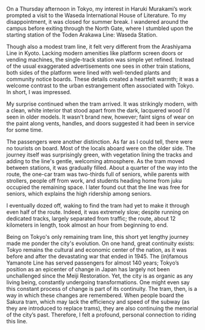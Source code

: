 On a Thursday afternoon in Tokyo, my interest in Haruki Murakami’s work prompted a visit to the Waseda International House of Literature. To my disappointment, it was closed for summer break. I wandered around the campus before exiting through the North Gate, where I stumbled upon the starting station of the Toden Arakawa Line: Waseda Station. 

Though also a modest tram line, it felt very different from the Arashiyama Line in Kyoto. Lacking modern amenities like platform screen doors or vending machines, the single-track station was simple yet refined. Instead of the usual exaggerated advertisements one sees in other train stations, both sides of the platform were lined with well-tended plants and community notice boards. These details created a heartfelt warmth; it was a welcome contrast to the urban estrangement often associated with Tokyo. In short, I was impressed. 

My surprise continued when the tram arrived. It was strikingly modern, with a clean, white interior that stood apart from the dark, lacquered wood I'd seen in older models. It wasn't brand new, however; faint signs of wear on the paint along vents, handles, and doors suggested it had been in service for some time.

The passengers were another distinction. As far as I could tell, there were no tourists on board. Most of the locals aboard were on the older side. The journey itself was surprisingly green, with vegetation lining the tracks and adding to the line's gentle, welcoming atmosphere. As the tram moved between stations, it was gradually filled. About a quarter of the way into the route, the one-car tram was two-thirds full of seniors, while parents with strollers, people off from work, and students heading home from juku occupied the remaining space. I later found out that the line was free for seniors, which explains the high ridership among seniors.

I eventually dozed off, waking to find the tram had yet to make it through even half of the route. Indeed, it was extremely slow; despite running on dedicated tracks, largely separated from traffic; the route, about 12 kilometers in length, took almost an hour from beginning to end.

Being on Tokyo's only remaining tram line, this short yet lengthy journey made me ponder the city's evolution. On one hand, great continuity exists: Tokyo remains the cultural and economic center of the nation, as it was before and after the devastating war that ended in 1945. The (in)famous Yamanote Line has served passengers for almost 140 years; Tokyo’s position as an epicenter of change in Japan has largely not been unchallenged since the Meiji Restoration. Yet, the city is as organic as any living being, constantly undergoing transformations. One might even say this constant process of change is part of its continuity. The tram, then, is a way in which these changes are remembered. When people board the Sakura tram, which may lack the efficiency and speed of the subway (as they are introduced to replace trams), they are also continuing the memorial of the city’s past. Therefore, I felt a profound, personal connection to riding this line. 